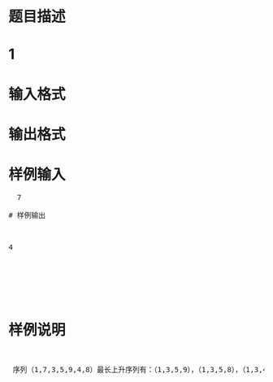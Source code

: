 

# 题目描述



# 1



# 输入格式



# 输出格式



# 样例输入


<pre>  7

# 样例输出


<pre>4</pre>
<br/>

# 样例说明


 序列（1,7,3,5,9,4,8）最长上升序列有：（1,3,5,9），（1,3,5,8），（1,3,4,8），他们长度为4。<br/>
